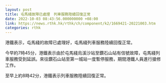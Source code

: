 ```yaml
---
layout: post
title: 屯馬綫故障已處理　列車服務陸續回復正常
date: 2022-10-03 08:43:56.000000000 +08:00
link: https://news.rthk.hk/rthk/ch/component/k2/1669421-20221003.htm
categories: rthk
---
```


港鐵表示，屯馬綫的故障已處理好，屯馬綫列車服務陸續回復正常。

今早約7時45分，港鐵表示由於屯馬綫烏溪沙站至鑽石山站有信號故障，屯馬綫列車服務受到延誤。來往鑽石山站至第一城站一度暫停服務，期間港鐵人員進行搶修工作。

至早上約8時42分，港鐵表示列車服務陸續回復正常。
